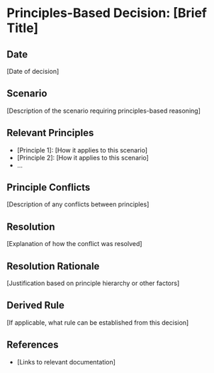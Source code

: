 # Principles-Based Decision: [Brief Title]

## Date
[Date of decision]

## Scenario
[Description of the scenario requiring principles-based reasoning]

## Relevant Principles
- [Principle 1]: [How it applies to this scenario]
- [Principle 2]: [How it applies to this scenario]
- ...

## Principle Conflicts
[Description of any conflicts between principles]

## Resolution
[Explanation of how the conflict was resolved]

## Resolution Rationale
[Justification based on principle hierarchy or other factors]

## Derived Rule
[If applicable, what rule can be established from this decision]

## References
- [Links to relevant documentation]

